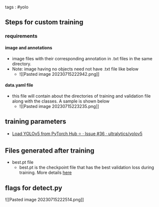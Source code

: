 tags : #yolo

## Steps for custom training
### requirements
#### image and annotations
- image files with their corresponding annotation in .txt files in the same directory.
- Note: image having no objects need not have .txt file like below
	- ![[Pasted image 20230715222942.png]]
#### data.yaml file
- this file will contain about the directories of training and validation file along with the classes. A sample is shown below
	- ![[Pasted image 20230715223235.png]]
## training parameters
- [Load YOLOv5 from PyTorch Hub ⭐ · Issue #36 · ultralytics/yolov5](https://github.com/ultralytics/yolov5/issues/36)
## Files generated after training
- best.pt file
	- best.pt is the checkpoint file that has the best validation loss during training. More details [here](https://github.com/ultralytics/yolov5/issues/8701)


## flags for detect.py

![[Pasted image 20230715222514.png]]
